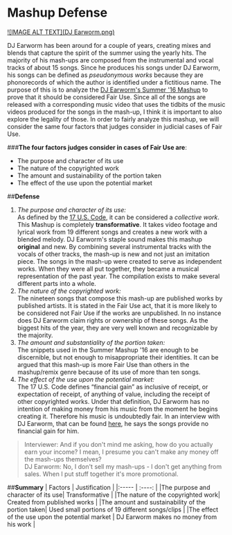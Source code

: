 # **Mashup Defense**

 [![IMAGE ALT TEXT](DJ Earworm.png)](https://youtu.be/yVhzKSGH2As)



DJ Earworm has been around for a couple of years, creating mixes and blends that capture the spirit of the summer using the yearly hits. The majority of his mash-ups are composed from the instrumental and vocal tracks of about 15 songs. Since he produces his songs under DJ Earworm, his songs can be defined as _pseudonymous works_ because they are phonorecords of which the author is identified under a fictitious name. 
The purpose of this is to analyze the  [DJ Earworm's Summer '16 Mashup](http://djearworm.com/Mashups.php) to prove that it should be considered Fair Use. Since all of the songs are released with a corresponding music video that uses the tidbits of the music videos produced for the songs in the mash-up, I think it is important to also explore the legality of those.  In order to fairly analyze this mashup, we will consider the same four factors that judges consider in judicial cases of Fair Use.



###**The four factors judges consider in cases of Fair Use are**:

* The purpose and character of its use
* The nature of the copyrighted work
* The amount and sustainability of the portion taken
* The effect of the use upon the potential market

##**Defense**

1. _The purpose and character of its use:_  
	As defined by the [17 U.S. Code](https://www.law.cornell.edu/uscode/text/17/101), it can be considered a _collective work_. This Mashup is completely **transformative**. It takes video footage and lyrical work from 19 different songs and creates a new work with a blended melody. DJ Earworm's staple sound makes this mashup **original** and new. By combining several instrumental tracks with the vocals of other tracks, the mash-up is new and not just an imitation piece. The songs in the mash-up were created to serve as independent works. When they were  all put together, they became a  musical representation of the past year. The compilation exists to make several different parts into a whole. 
2. _The nature of the copyrighted work:_  
	The nineteen songs that compose this mash-up are published works by published artists. It is stated in the Fair Use act, that it is more likely to be considered not Fair Use if the works are unpublished. In no instance does DJ Earworm claim rights or ownership of these songs. As the biggest hits of the year, they are very well known and recognizable by the majority.
3. _The amount and substantiality of the portion taken:_  
	The snippets used in the Summer Mashup '16 are enough to be discernible, but not enough to misappropriate their identities. It can be argued that this mash-up is more Fair Use than others in the mashup/remix genre because of its use of more than ten songs. 
4. _The effect of the use upon the potential market:_  
	The 17 U.S. Code defines “financial gain” as inclusive of receipt, or expectation of receipt, of anything of value, including the receipt of other copyrighted works. Under that definition, DJ Earworm has no intention of making money from his music from the moment he begins creating it. Therefore his music is undoubtedly fair. In an interview with DJ Earworm, that can be found [here](http://www.digitaldjtips.com/2011/02/dj-earworm-interview-i-prefer-to-call-myself-a-data-jockey/), he says the songs provide no financial gain for him.  

>Interviewer: And if you don't mind me asking, how do you actually earn your income? I mean, I presume you can't make any money off the mash-ups themselves?  
>DJ Earworm: No, I don't sell my mash-ups - I don't get anything from sales. When I put stuff together it's more promotional.  

##**Summary**
| Factors | Justification |
|:-----   | :----: |
|The purpose and character of its use| Transformative |
|The nature of the copyrighted work| Created from published works |
|The amount and sustainability of the portion taken| Used small portions of 19 different songs/clips |
|The effect of the use upon the potential market | DJ Earworm makes no money from his work |

